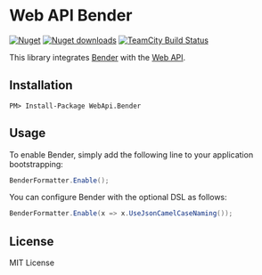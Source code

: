Web API Bender
=============

[![Nuget](http://img.shields.io/nuget/v/WebApi.Bender.svg?style=flat)](http://www.nuget.org/packages/WebApi.Bender/) [![Nuget downloads](http://img.shields.io/nuget/dt/WebApi.Bender.svg?style=flat)](http://www.nuget.org/packages/WebApi.Bender/) [![TeamCity Build Status](https://img.shields.io/teamcity/http/build.mikeobrien.net/s/webapibender.svg?style=flat)](http://build.mikeobrien.net/viewType.html?buildTypeId=webapibender&guest=1)

This library integrates [Bender](https://github.com/mikeobrien/Bender) with the [Web API](http://www.asp.net/web-api). 

Installation
------------

    PM> Install-Package WebApi.Bender  

Usage
------------

To enable Bender, simply add the following line to your application bootstrapping:


```csharp
BenderFormatter.Enable();
```

You can configure Bender with the optional DSL as follows:

```csharp
BenderFormatter.Enable(x => x.UseJsonCamelCaseNaming());
```

License
------------

MIT License